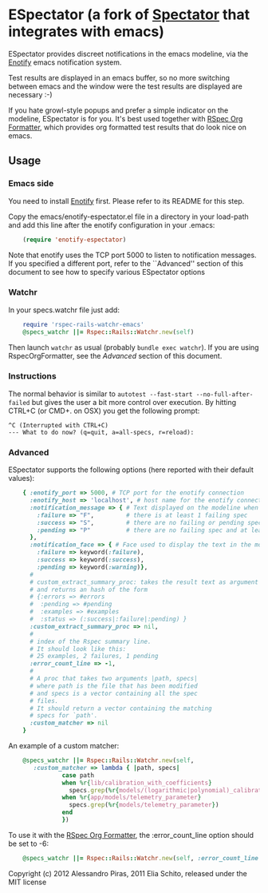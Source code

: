 # ESpectator (a fork of [Spectator][spectator] that integrates with emacs)

ESpectator provides discreet notifications in the emacs modeline, via
the [Enotify][enotify] emacs notification system.

Test results are displayed in an emacs buffer, so no more switching
between emacs and the window were the test results are displayed are
necessary :-)

If you hate growl-style popups and prefer a simple indicator on the
modeline, ESpectator is for you. It's best used together with
[RSpec Org Formatter][RSpecOrgFormatter], which provides org formatted
test results that do look nice on emacs.

## Usage

### Emacs side

You need to install [Enotify][enotify] first. Please refer to its
README for this step.

Copy the emacs/enotify-espectator.el file in a directory in your
load-path and add this line after the enotify configuration in your
.emacs:

```lisp
	(require 'enotify-espectator)
```

Note that enotify uses the TCP port 5000 to listen to notification
messages. If you specified a different port, refer to the ``Advanced''
section of this document to see how to specify various ESpectator
options

### Watchr

In your specs.watchr file just add:

```ruby
	require 'rspec-rails-watchr-emacs'
	@specs_watchr ||= Rspec::Rails::Watchr.new(self)
```

Then launch `watchr` as usual (probably `bundle exec watchr`).  If you
are using RspecOrgFormatter, see the *Advanced* section of this
document.

### Instructions

The normal behavior is similar to `autotest --fast-start
--no-full-after-failed` but gives the user a bit more control over
execution. By hitting CTRL+C (or CMD+. on OSX) you get the following
prompt:

    ^C (Interrupted with CTRL+C)
    --- What to do now? (q=quit, a=all-specs, r=reload): 

### Advanced

ESpectator supports the following options (here reported with their
default values):
```ruby
	{ :enotify_port => 5000, # TCP port for the enotify connection
      :enotify_host => 'localhost', # host name for the enotify connection
      :notification_message => { # Text displayed on the modeline when
	    :failure => "F",         # there is at least 1 failing spec
		:success => "S",         # there are no failing or pending spec
		:pending => "P"          # there are no failing spec and at least 1 pending
	  },
      :notification_face => { # Face used to display the text in the modeline
        :failure => keyword(:failure),
        :success => keyword(:success),
        :pending => keyword(:warning)},
	  #
      # custom_extract_summary_proc: takes the result text as argument
      # and returns an hash of the form
      # {:errors => #errors
      #  :pending => #pending
      #  :examples => #examples
      #  :status => (:success|:failure|:pending) }
      :custom_extract_summary_proc => nil, 
	  #
	  # index of the Rspec summary line.
	  # It should look like this:
	  # 25 examples, 2 failures, 1 pending
      :error_count_line => -1,
	  #
	  # A proc that takes two arguments |path, specs|
	  # where path is the file that has been modified
	  # and specs is a vector containing all the spec
	  # files.
	  # It should return a vector containing the matching
	  # specs for `path'.
      :custom_matcher => nil
	}
```
An example of a custom matcher:

```ruby
    @specs_watchr ||= Rspec::Rails::Watchr.new(self,
	   :custom_matcher => lambda { |path, specs|
			   case path
			   when %r{lib/calibration_with_coefficients}
				 specs.grep(%r{models/(logarithmic|polynomial)_calibration})
			   when %r{app/models/telemetry_parameter}
				 specs.grep(%r{models/telemetry_parameter})
			   end
			   })
```

To use it with the [RSpec Org Formatter][RSpecOrgFormatter], the 
:error_count_line option should be set to -6:
```ruby
	@specs_watchr ||= Rspec::Rails::Watchr.new(self, :error_count_line => -6)
```


Copyright (c) 2012 Alessandro Piras, 2011 Elia Schito, released under the MIT license

[enotify]:https://github.com/laynor/enotify
[RSpecOrgFormatter]:https://github.com/laynor/rspec_org_formatter
[spectator]:https://github.com/elia/spectator
